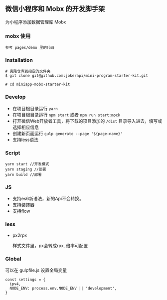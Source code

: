 ## 微信小程序和 Mobx 的开发脚手架
为小程序添加数据管理库 Mobx

### mobx 使用
    参考 pages/demo 里的代码

###  Installation

```
# 克隆仓库到指定的文件夹
$ git clone git@github.com:jokerapi/mini-program-starter-kit.git

# cd miniapp-mobx-starter-kit
```

### Develop
* 在项目根目录运行 `yarn`
* 在项目根目录运行 `npm start` 或者 `npm run start:mock`
* 打开微信Web开放者工具，将下载的项目添加的 `/dist` 目录导入进去，填写或选择相应信息
* 创建新页面运行 `gulp generate --page '${page-name}'`
* 支持less语法

### Script
```
yarn start //开发模式
yarn staging //部署
yarn build //部署
```

### JS
* 支持es6新语法，新的Api不会转换。
* 支持装饰器
* 支持flow

### less
* px2rpx

  样式文件里，px会转成rpx, 倍率可配置


### Global
可以在 gulpfile.js 设置全局变量
```
const settings = {
  ipv4,
  NODE_ENV: process.env.NODE_ENV || 'development',
}
```
